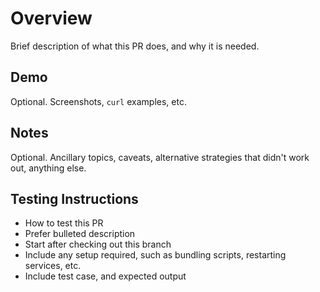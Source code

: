# Overview

Brief description of what this PR does, and why it is needed.

## Demo

Optional. Screenshots, `curl` examples, etc.

## Notes

Optional. Ancillary topics, caveats, alternative strategies that didn't work out, anything else.

## Testing Instructions

* How to test this PR
* Prefer bulleted description
* Start after checking out this branch
* Include any setup required, such as bundling scripts, restarting services, etc.
* Include test case, and expected output
